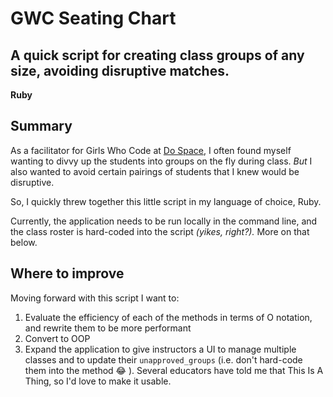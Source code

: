 # GWC Seating Chart
## A quick script for creating class groups of any size, avoiding disruptive matches.

**Ruby**

## Summary

As a facilitator for Girls Who Code at [Do Space](http://dospace.org/), I often found myself wanting to divvy up the students into groups on the fly during class. _But_ I also wanted to avoid certain pairings of students that I knew would be disruptive. 

So, I quickly threw together this little script in my language of choice, Ruby. 

Currently, the application needs to be run locally in the command line, and the class roster is hard-coded into the script _(yikes, right?)._ More on that below.

## Where to improve

Moving forward with this script I want to:
1. Evaluate the efficiency of each of the methods in terms of O notation, and rewrite them to be more performant
2. Convert to OOP 
3. Expand the application to give instructors a UI to manage multiple classes and to update their `unapproved_groups` (i.e. don't hard-code them into the method :joy: ). Several educators have told me that This Is A Thing, so I'd love to make it usable. 